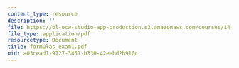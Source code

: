 ```yaml
---
content_type: resource
description: ''
file: https://ol-ocw-studio-app-production.s3.amazonaws.com/courses/14-30-introduction-to-statistical-method-in-economics-spring-2006/a03cead197273451b33042eebd2b910c_formulas_exam1.pdf
file_type: application/pdf
resourcetype: Document
title: formulas_exam1.pdf
uid: a03cead1-9727-3451-b330-42eebd2b910c
---
```

